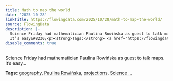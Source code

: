 ```yaml
---
title: Math to map the world
date: '2025-10-28'
linkTitle: https://flowingdata.com/2025/10/28/math-to-map-the-world/
source: FlowingData
description: |-
  Science Friday had mathematician Paulina Rowińska as guest to talk maps.
  It’s easy&#8230;<p><strong>Tags:</strong> <a href="https://flowingdata.com/tag/geography/" rel="tag">geography</a>, <a href="https://flowingdata.com/tag/paulina-rowinska/" rel="tag">Paulina Rowińska</a>, <a href="https://flowingdata.com/tag/projections/" rel="tag">projections</a>, <a href="https://flowingdata.com/tag/science-friday/" rel="tag">Science ...
disable_comments: true
---
```

Science Friday had mathematician Paulina Rowińska as guest to talk maps.
It’s easy&#8230;<p><strong>Tags:</strong> <a href="https://flowingdata.com/tag/geography/" rel="tag">geography</a>, <a href="https://flowingdata.com/tag/paulina-rowinska/" rel="tag">Paulina Rowińska</a>, <a href="https://flowingdata.com/tag/projections/" rel="tag">projections</a>, <a href="https://flowingdata.com/tag/science-friday/" rel="tag">Science ...